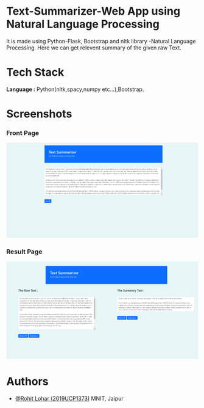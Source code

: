 # Text-Summarizer-Web App using Natural Language Processing

It is made using Python-Flask, Bootstrap and nltk library -Natural Language Processing. Here we can get relevent summary of the given raw Text.
# Tech Stack

**Language :** Python(nltk,spacy,numpy etc...),Bootstrap.


# Screenshots
### Front Page
![front page](https://github.com/Dew-Drops/Text-Summarizer-NLP/blob/main/Annotation%202022-10-27%20153045.png)
### Result Page
![Index page](https://github.com/Dew-Drops/Text-Summarizer-NLP/blob/main/Annotation%202022-10-27%20153143.png)

# Authors
- [@Rohit Lohar (2019UCP1373)](https://www.linkedin.com/in/rohit-lohar-297627200/) MNIT, Jaipur
